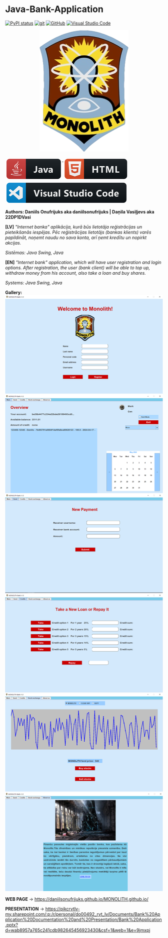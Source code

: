 # Java-Bank-Application

[![PyPI status](https://img.shields.io/pypi/status/ansicolortags.svg)](https://pypi.python.org/pypi/ansicolortags/)
[![git](https://badgen.net/badge/icon/git?icon=git&label)](https://git-scm.com)
[![GitHub](https://img.shields.io/badge/--181717?logo=github&logoColor=ffffff)](https://github.com/)
[![Visual Studio Code](https://img.shields.io/badge/--007ACC?logo=visual%20studio%20code&logoColor=ffffff)](https://code.visualstudio.com/)


<p align="center">
  <img src="resources/program_logo.jpg" alt="html">
</p>

<a href="#">
    <img src="resources/java.svg" alt="java" style="vertical-align:top; margin:6px 4px">
</a> 

<a href="#">
    <img src="resources/html.svg" alt="html" style="vertical-align:top; margin:6px 4px">
</a> 

<a href="#">
    <img src="resources/visualstudio_code.svg" alt="html" style="vertical-align:top; margin:6px 4px">
</a>  

**Authors: Daniils Onufrijuks aka daniilsonufrijuks | Daņila Vasiļjevs aka 22DP1DVasi**


**[LV]**
*"Internet banka" aplikācija, kurā būs lietotāja reģistrācijas un pieteikšanās iespējas. Pēc reģistrācijas lietotājs (bankas klients) varēs papildināt, noņemt naudu no sava konta, arī ņemt kredītu un nopirkt akcijas.*

*Sistēmas: Java Swing, Java* 


**[EN]**
*"Internet bank" application, which will have user registration and login options. After registration, the user (bank client) will be able to top up, withdraw money from his account, also take a loan and buy shares.*

*Systems: Java Swing, Java*

**Gallery:**
![alt text](./gallery/Capture.PNG)
![alt text](./gallery/panel1.PNG)
![alt text](./gallery/panel2.PNG)
![alt text](./gallery/panel3.PNG)
![alt text](./gallery/panel4.PNG)
![alt text](./gallery/panel5.PNG)


**WEB PAGE** -> https://daniilsonufrijuks.github.io/MONOLITH.github.io/

**PRESENTATION** -> https://pikcrvtlv-my.sharepoint.com/:p:/r/personal/do00492_rvt_lv/Documents/Bank%20Application%20Documentation%20and%20Presentation/Bank%20Application.pptx?d=wab8957a765c241cdb982645456923430&csf=1&web=1&e=9jmxpj
